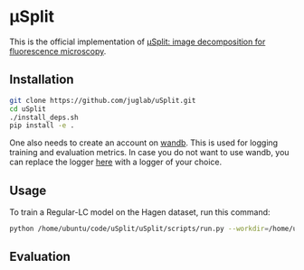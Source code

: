 # μSplit
<!-- ["Swin Transformer: Hierarchical Vision Transformer using Shifted Windows"](https://arxiv.org/pdf/2103.14030.pdf) -->
This is the official implementation of [μSplit: image decomposition for fluorescence microscopy](https://arxiv.org/abs/2106.01883).

## Installation
```bash
git clone https://github.com/juglab/uSplit.git
cd uSplit
./install_deps.sh
pip install -e .
```
One also needs to create an account on [wandb](https://docs.wandb.ai/quickstart). This is used for logging training and evaluation metrics. In case you do not want to use wandb, you can replace the logger [here](usplit/training.py#L406) with a logger of your choice.

## Usage
To train a Regular-LC model on the Hagen dataset, run this command:
```bash
python /home/ubuntu/code/uSplit/uSplit/scripts/run.py --workdir=/home/ubuntu/training/uSplit/ -mode=train --datadir=/home/ubuntu/data/ventura_gigascience/ --config=/home/ubuntu/code/uSplit/uSplit/configs/lc_hagen_config.py
```

## Evaluation
```bash
```